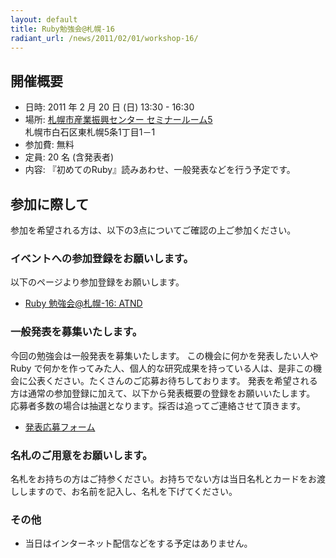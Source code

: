 ```yaml
---
layout: default
title: Ruby勉強会@札幌-16
radiant_url: /news/2011/02/01/workshop-16/
---
```

## 開催概要

- 日時: 2011 年 2 月 20 日 (日) 13:30 - 16:30
- 場所: [札幌市産業振興センター セミナールーム5](http://www.sapporosansin.jp/)<br/>
札幌市白石区東札幌5条1丁目1－1
- 参加費: 無料
- 定員: 20 名 (含発表者)
- 内容: 『初めてのRuby』読みあわせ、一般発表などを行う予定です。

## 参加に際して

参加を希望される方は、以下の3点についてご確認の上ご参加ください。

### イベントへの参加登録をお願いします。

以下のページより参加登録をお願いします。

- [Ruby 勉強会@札幌-16: ATND](http://atnd.org/events/12581)

### 一般発表を募集いたします。

今回の勉強会は一般発表を募集いたします。
この機会に何かを発表したい人や Ruby で何かを作ってみた人、個人的な研究成果を持っている人は、是非この機会に公表ください。たくさんのご応募お待ちしております。
発表を希望される方は通常の参加登録に加えて、以下から発表概要の登録をお願いいたします。
応募者多数の場合は抽選となります。採否は追ってご連絡させて頂きます。

- [発表応募フォーム](https://spreadsheets.google.com/viewform?formkey=dF85QnhlMHZGZFl4cnlrV1Ftc0pwTnc6MA#gid=0)

### 名札のご用意をお願いします。

名札をお持ちの方はご持参ください。お持ちでない方は当日名札とカードをお渡ししますので、お名前を記入し、名札を下げてください。

### その他

- 当日はインターネット配信などをする予定はありません。
